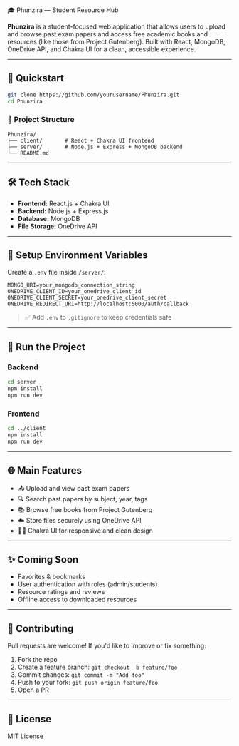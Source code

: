 🎓 Phunzira — Student Resource Hub

**Phunzira** is a student-focused web application that allows users to upload and browse past exam papers and access free academic books and resources (like those from Project Gutenberg). Built with React, MongoDB, OneDrive API, and Chakra UI for a clean, accessible experience.

---

## 🚀 Quickstart

```bash
git clone https://github.com/yourusername/Phunzira.git
cd Phunzira
```

### 📁 Project Structure

```
Phunzira/
├── client/       # React + Chakra UI frontend
├── server/       # Node.js + Express + MongoDB backend
└── README.md
```

---

## 🛠 Tech Stack

* **Frontend:** React.js + Chakra UI
* **Backend:** Node.js + Express.js
* **Database:** MongoDB
* **File Storage:** OneDrive API

---

## 🔐 Setup Environment Variables

Create a `.env` file inside `/server/`:

```env
MONGO_URI=your_mongodb_connection_string
ONEDRIVE_CLIENT_ID=your_onedrive_client_id
ONEDRIVE_CLIENT_SECRET=your_onedrive_client_secret
ONEDRIVE_REDIRECT_URI=http://localhost:5000/auth/callback
```

> ✅ Add `.env` to `.gitignore` to keep credentials safe

---

## 🧪 Run the Project

### Backend

```bash
cd server
npm install
npm run dev
```

### Frontend

```bash
cd ../client
npm install
npm run dev
```

---

## 🌐 Main Features

* 📤 Upload and view past exam papers
* 🔍 Search past papers by subject, year, tags
* 📚 Browse free books from Project Gutenberg
* ☁️ Store files securely using OneDrive API
* 🧘‍♀️ Chakra UI for responsive and clean design

---

## ✨ Coming Soon

* Favorites & bookmarks
* User authentication with roles (admin/students)
* Resource ratings and reviews
* Offline access to downloaded resources

---

## 🤝 Contributing

Pull requests are welcome!
If you'd like to improve or fix something:

1. Fork the repo
2. Create a feature branch: `git checkout -b feature/foo`
3. Commit changes: `git commit -m "Add foo"`
4. Push to your fork: `git push origin feature/foo`
5. Open a PR

---

## 📄 License

MIT License
